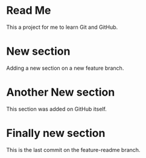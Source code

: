# Read Me

This a project for me to learn Git and GitHub.

# New section
Adding a new section on a new feature branch.

# Another New section
This section was added on GitHub itself. 

# Finally new section
This is the last commit on the feature-readme branch.
